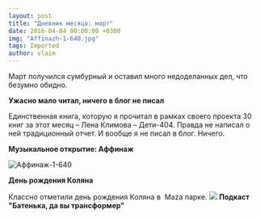 ```yaml
---
layout: post
title: "Дневник месяца: март"
date: 2016-04-04 00:00:00 +0300
img: "Affinazh-1-640.jpg"
tags: Imported
author: vlaim
---
```


Март получился сумбурный и оставил много недоделанных дел, что безумно обидно.

**Ужасно мало читал, ничего в блог не писал**

Единственная книга, которую я прочитал в рамках своего проекта 30 книг за этот месяц – Лена Климова – Дети-404\. Правда не написал о ней традиционный отчет. И вообще я не писал в блог. Ничего.

**Музыкальное открытие: Аффинаж**

![Аффинаж-1-640](/blog/assets/img/Affinazh-1-640.jpg)

**День рождения Коляна**

Классно отметили день рождения Коляна в  Maza парке.
![](/blog/assets/img/11349418_983945034992382_318837333_n.jpg?ig_cache_key=MTIwMDE3NjgwNTMxMDExMDA3Ng%3D%3D.2)
**Подкаст "Батенька, да вы трансформер"**